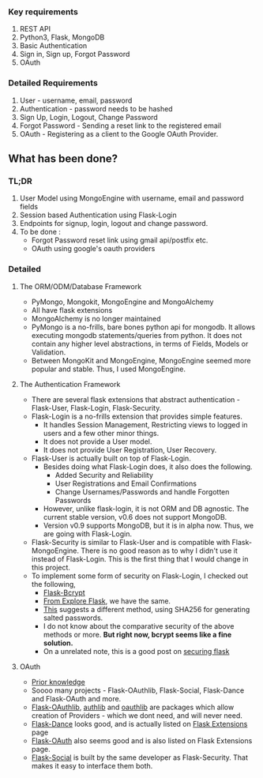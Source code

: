 ### Key requirements
1) REST API
2) Python3, Flask, MongoDB
3) Basic Authentication
4) Sign in, Sign up, Forgot Password
5) OAuth

### Detailed Requirements
1) User - username, email, password
2) Authentication - password needs to be hashed
3) Sign Up, Login, Logout, Change Password
4) Forgot Password - Sending a reset link to the registered email
5) OAuth - Registering as a client to the Google OAuth Provider.


## What has been done?

### TL;DR
1) User Model using MongoEngine with username, email and password fields
2) Session based Authentication using Flask-Login
3) Endpoints for signup, login, logout and change password. 
4) To be done : 
	* Forgot Password reset link using gmail api/postfix etc.
	* OAuth using google's oauth providers 

### Detailed
1) The ORM/ODM/Database Framework
	* PyMongo, Mongokit, MongoEngine and MongoAlchemy
	* All have flask extensions
	* MongoAlchemy is no longer maintained
	* PyMongo is a no-frills, bare bones python api for mongodb. It allows executing mongodb statements/queries from python. It does not contain any higher level abstractions, in terms of Fields, Models or Validation. 
	* Between MongoKit and MongoEngine, MongoEngine seemed more popular and stable. Thus, I used MongoEngine. 

2) The Authentication Framework
	* There are several flask extensions that abstract authentication - Flask-User, Flask-Login, Flask-Security. 
	* Flask-Login is a no-frills extension that provides simple features. 
		* It handles Session Management, Restricting views to logged in users and a few other minor things. 
		* It does not provide a User model. 
		* It does not provide User Registration, User Recovery. 
	* Flask-User is actually built on top of Flask-Login. 
		* Besides doing what Flask-Login does, it also does the following. 
			* Added Security and Reliability
			* User Registrations and Email Confirmations
			* Change Usernames/Passwords and handle Forgotten Passwords
		* However, unlike flask-login, it is not ORM and DB agnostic. The current stable version, v0.6 does not support MongoDB. 
		* Version v0.9 supports MongoDB, but it is in alpha now. Thus, we are going with Flask-Login.
	* Flask-Security is similar to Flask-User and is compatible with Flask-MongoEngine. There is no good reason as to why I didn't use it instead of Flask-Login. This is the first thing that I would change in this project. 
	* To implement some form of security on Flask-Login, I checked out the following, 
		* [Flask-Bcrypt](https://github.com/maxcountryman/flask-bcrypt/)
		* [From Explore Flask](http://exploreflask.com/en/latest/users.html#storing-passwords), we have the same. 
		* [This](https://pythonprogramming.net/password-hashing-flask-tutorial/) suggests a different method, using SHA256 for generating salted passwords.
		* I do not know about the comparative security of the above methods or more. **But right now, bcrypt seems like a fine solution.**
		* On a unrelated note, this is a good post on [securing flask](https://damyanon.net/post/flask-series-security/)

3) OAuth
	* [Prior knowledge](https://www.youtube.com/playlist?list=PL1wWPceZhcVlD0Mt0YI7a-ky3boOGNTUM)
	* Soooo many projects - Flask-OAuthlib, Flask-Social, Flask-Dance and Flask-OAuth and more. 
	* [Flask-OAuthlib](https://github.com/lepture/flask-oauthlib), [authlib](https://github.com/lepture/authlib) and [oauthlib](https://github.com/idan/oauthlib) are packages which allow creation of Providers - which we dont need, and will never need. 
	* [Flask-Dance](https://github.com/singingwolfboy/flask-dance) looks good, and is actually listed on [Flask Extensions](http://flask.pocoo.org/extensions/) page
	* [Flask-OAuth](https://github.com/mitsuhiko/flask-oauth) also seems good and is also listed on Flask Extensions page. 
 	* [Flask-Social](https://github.com/mattupstate/flask-social) is built by the same developer as Flask-Security. That makes it easy to interface them both. 
